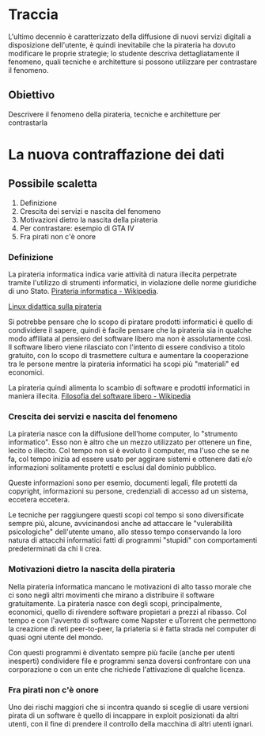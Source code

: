 # Traccia

L'ultimo decennio è caratterizzato della diffusione di nuovi servizi digitali a disposizione dell'utente, è quindi inevitabile che la pirateria ha dovuto modificare le proprie strategie; lo studente descriva dettagliatamente il fenomeno, quali tecniche e architetture si possono utilizzare per contrastare il fenomeno.

## Obiettivo

Descrivere il fenomeno della pirateria, tecniche e architetture per contrastarla

# La nuova contraffazione dei dati

## Possibile scaletta

<ol>
	<li>Definizione</li>
	<li>Crescita dei servizi e nascita del fenomeno</li>
	<li>Motivazioni dietro la nascita della pirateria</li>
	<li>Per contrastare: esempio di GTA IV</li>
	<li>Fra pirati non c'è onore</li>
</ol>

### Definizione

La pirateria informatica indica varie attività di natura illecita perpetrate tramite l'utilizzo di strumenti informatici, in violazione delle norme giuridiche di uno Stato. [Pirateria informatica - Wikipedia](https://it.wikipedia.org/wiki/Pirateria_informatica).

[Linux didattica sulla pirateria](http://linuxdidattica.org/docs/linuxmagazine/bernardi_25.html)

Si potrebbe pensare che lo scopo di piratare prodotti informatici è quello di condividere il sapere, quindi è facile pensare che la pirateria sia in qualche modo affiliata al pensiero del software libero ma non è assolutamente così. Il software libero viene rilasciato con l'intento di essere condiviso a titolo gratuito, con lo scopo di trasmettere cultura e aumentare la cooperazione tra le persone mentre la pirateria informatici ha scopi più "materiali" ed economici.

La pirateria quindi alimenta lo scambio di software e prodotti informatici in maniera illecita.
[Filosofia del software libero - Wikipedia](https://it.wikipedia.org/wiki/Software_libero#Aspetti_filosofici_e_sociali)

### Crescita dei servizi e nascita del fenomeno

La pirateria nasce con la diffusione dell'home computer, lo "strumento informatico". Esso non è altro che un mezzo utilizzato per ottenere un fine, lecito o illecito. Col tempo non si è evoluto il computer, ma l'uso che se ne fa, col tempo inizia ad essere usato per aggirare sistemi e ottenere dati e/o informazioni solitamente protetti e esclusi dal dominio pubblico.

Queste informazioni sono per esemio, documenti legali, file protetti da copyright, informazioni su persone, credenziali di accesso ad un sistema, eccetera eccetera.

Le tecniche per raggiungere questi scopi col tempo si sono diversificate sempre più, alcune, avvicinandosi anche ad attaccare le "vulerabilità psicologiche" dell'utente umano, allo stesso tempo conservando la loro natura di attacchi informatici fatti di programmi "stupidi" con comportamenti predeterminati da chi li crea.

### Motivazioni dietro la nascita della pirateria

Nella pirateria informatica mancano le motivazioni di alto tasso morale che ci sono negli altri movimenti che mirano a distribuire il software gratuitamente. La pirateria nasce con degli scopi, principalmente, economici, quello di rivendere software propietari a prezzi al ribasso. Col tempo e con l'avvento di software come Napster e uTorrent che permettono la creazione di reti peer-to-peer, la priateria si è fatta strada nel computer di quasi ogni utente del mondo.

Con questi programmi è diventato sempre più facile (anche per utenti inesperti) condividere file e programmi senza doversi confrontare con una corporazione o con un ente che richiede l'attivazione di qualche licenza.

### Fra pirati non c'è onore

Uno dei rischi maggiori che si incontra quando si sceglie di usare versioni pirata di un software è quello di incappare in exploit posizionati da altri utenti, con il fine di prendere il controllo della macchina di altri utenti ignari.

